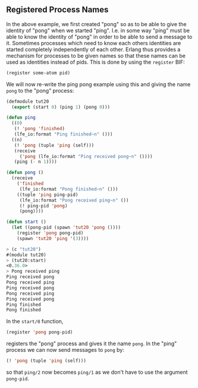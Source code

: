 ## Registered Process Names

In the above example, we first created "pong" so as to be able to give the identity of "pong" when we started "ping". I.e. in some way "ping" must be able to know the identity of "pong" in order to be able to send a message to it. Sometimes processes which need to know each others identities are started completely independently of each other. Erlang thus provides a mechanism for processes to be given names so that these names can be used as identities instead of pids. This is done by using the ``register`` BIF:

```lisp
(register some-atom pid)
```

We will now re-write the ping pong example using this and giving the name ``pong`` to the "pong" process:

```lisp
(defmodule tut20
  (export (start 0) (ping 1) (pong 0)))

(defun ping
  ((0)
   (! 'pong 'finished)
   (lfe_io:format "Ping finished~n" ()))
  ((n)
   (! 'pong (tuple 'ping (self)))
   (receive
     ('pong (lfe_io:format "Ping received pong~n" ())))
   (ping (- n 1))))

(defun pong ()
  (receive
    ('finished 
     (lfe_io:format "Pong finished~n" ()))
    ((tuple 'ping ping-pid)
     (lfe_io:format "Pong received ping~n" ())
     (! ping-pid 'pong)
     (pong))))

(defun start ()
  (let ((pong-pid (spawn 'tut20 'pong ())))
    (register 'pong pong-pid)
    (spawn 'tut20 'ping '(3))))
```

```lisp
> (c "tut20")
#(module tut20)
> (tut20:start)
<0.36.0>
> Pong received ping
Ping received pong
Pong received ping
Ping received pong
Pong received ping
Ping received pong
Ping finished
Pong finished
```

In the ``start/0`` function,

```lisp
(register 'pong pong-pid)
```

registers the "pong" process and gives it the name ``pong``. In the "ping" process we can now send messages to ``pong`` by:

```lisp
(! 'pong (tuple 'ping (self)))
```

so that ``ping/2`` now becomes ``ping/1`` as we don't have to use the argument ``pong-pid``.
